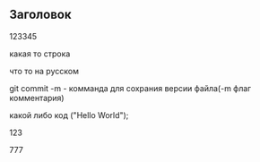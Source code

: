 ## Заголовок

123345

какая то строка

что то на русском

git commit -m - комманда для сохрания версии файла(-m флаг комментария)

какой либо код
("Hello World");

123

777